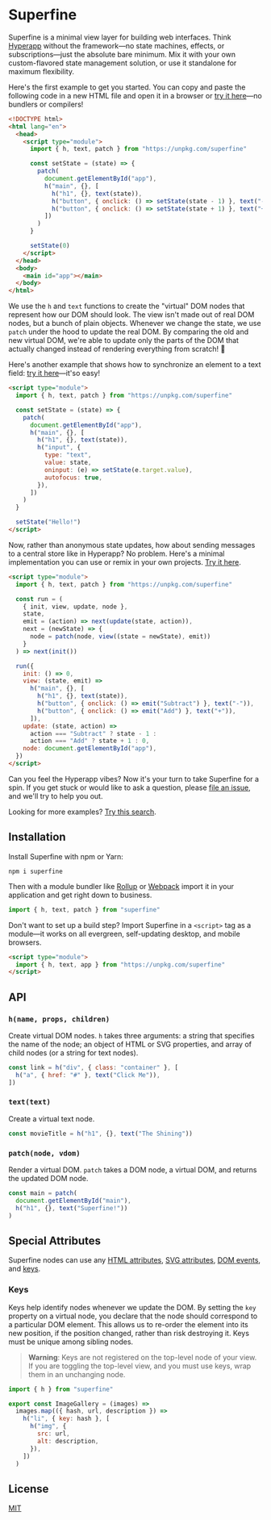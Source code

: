 # Superfine

Superfine is a minimal view layer for building web interfaces. Think [Hyperapp](https://github.com/jorgebucaran/hyperapp) without the framework—no state machines, effects, or subscriptions—just the absolute bare minimum. Mix it with your own custom-flavored state management solution, or use it standalone for maximum flexibility.

Here's the first example to get you started. You can copy and paste the following code in a new HTML file and open it in a browser or [try it here](https://cdpn.io/LdLJXX)—no bundlers or compilers!

```html
<!DOCTYPE html>
<html lang="en">
  <head>
    <script type="module">
      import { h, text, patch } from "https://unpkg.com/superfine"

      const setState = (state) => {
        patch(
          document.getElementById("app"),
          h("main", {}, [
            h("h1", {}, text(state)),
            h("button", { onclick: () => setState(state - 1) }, text("-")),
            h("button", { onclick: () => setState(state + 1) }, text("+")),
          ])
        )
      }

      setState(0)
    </script>
  </head>
  <body>
    <main id="app"></main>
  </body>
</html>
```

We use the `h` and `text` functions to create the "virtual" DOM nodes that represent how our DOM should look. The view isn't made out of real DOM nodes, but a bunch of plain objects. Whenever we change the state, we use `patch` under the hood to update the real DOM. By comparing the old and new virtual DOM, we're able to update only the parts of the DOM that actually changed instead of rendering everything from scratch! 🙌

Here's another example that shows how to synchronize an element to a text field: [try it here](https://cdpn.io/KoqxGW)—it'so easy!

```html
<script type="module">
  import { h, text, patch } from "https://unpkg.com/superfine"

  const setState = (state) => {
    patch(
      document.getElementById("app"),
      h("main", {}, [
        h("h1", {}, text(state)),
        h("input", {
          type: "text",
          value: state,
          oninput: (e) => setState(e.target.value),
          autofocus: true,
        }),
      ])
    )
  }

  setState("Hello!")
</script>
```

Now, rather than anonymous state updates, how about sending messages to a central store like in Hyperapp? No problem. Here's a minimal implementation you can use or remix in your own projects. [Try it here](https://cdpn.io/vqRZmy).

```html
<script type="module">
  import { h, text, patch } from "https://unpkg.com/superfine"

  const run = (
    { init, view, update, node },
    state,
    emit = (action) => next(update(state, action)),
    next = (newState) => {
      node = patch(node, view((state = newState), emit))
    }
  ) => next(init())

  run({
    init: () => 0,
    view: (state, emit) =>
      h("main", {}, [
        h("h1", {}, text(state)),
        h("button", { onclick: () => emit("Subtract") }, text("-")),
        h("button", { onclick: () => emit("Add") }, text("+")),
      ]),
    update: (state, action) =>
      action === "Subtract" ? state - 1 : 
      action === "Add" ? state + 1 : 0,
    node: document.getElementById("app"),
  })
</script>
```

Can you feel the Hyperapp vibes? Now it's your turn to take Superfine for a spin. If you get stuck or would like to ask a question, please [file an issue](https://github.com/jorgebucaran/superfine/issues/new), and we'll try to help you out.

Looking for more examples? [Try this search](https://codepen.io/search/pens?q=superfine&page=1&order=superviewularity&depth=everything&show_forks=false).

## Installation

Install Superfine with npm or Yarn:

```console
npm i superfine
```

Then with a module bundler like [Rollup](https://rollupjs.org) or [Webpack](https://webpack.js.org) import it in your application and get right down to business.

```js
import { h, text, patch } from "superfine"
```

Don't want to set up a build step? Import Superfine in a `<script>` tag as a module—it works on all evergreen, self-updating desktop, and mobile browsers.

```html
<script type="module">
  import { h, text, app } from "https://unpkg.com/superfine"
</script>
```

## API

### `h(name, props, children)`

Create virtual DOM nodes. `h` takes three arguments: a string that specifies the name of the node; an object of HTML or SVG properties, and array of child nodes (or a string for text nodes).

```js
const link = h("div", { class: "container" }, [
  h("a", { href: "#" }, text("Click Me")),
])
```

### `text(text)`

Create a virtual text node.

```js
const movieTitle = h("h1", {}, text("The Shining"))
```

### `patch(node, vdom)`

Render a virtual DOM. `patch` takes a DOM node, a virtual DOM, and returns the updated DOM node.

```js
const main = patch(
  document.getElementById("main"),
  h("h1", {}, text("Superfine!"))
)
```

## Special Attributes

Superfine nodes can use any [HTML attributes](https://developer.mozilla.org/en-US/docs/Web/HTML/Attributes), [SVG attributes](https://developer.mozilla.org/en-US/docs/Web/SVG/Attribute), [DOM events](https://developer.mozilla.org/en-US/docs/Web/Events), and [keys](#keys).

### Keys

Keys help identify nodes whenever we update the DOM. By setting the `key` property on a virtual node, you declare that the node should correspond to a particular DOM element. This allows us to re-order the element into its new position, if the position changed, rather than risk destroying it. Keys must be unique among sibling nodes.

> **Warning**: Keys are not registered on the top-level node of your view. If you are toggling the top-level view, and you must use keys, wrap them in an unchanging node.

```js
import { h } from "superfine"

export const ImageGallery = (images) =>
  images.map(({ hash, url, description }) =>
    h("li", { key: hash }, [
      h("img", {
        src: url,
        alt: description,
      }),
    ])
  )
```

## License

[MIT](LICENSE.md)

